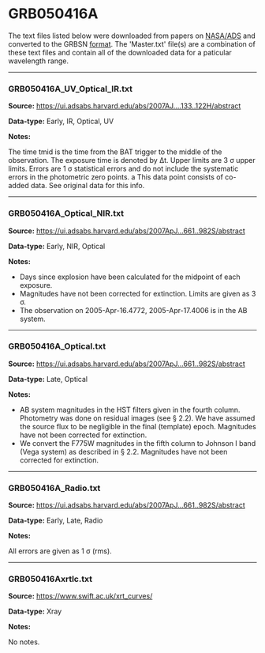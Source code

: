 # GRB050416A

The text files listed below were downloaded from papers on [NASA/ADS](https://ui.adsabs.harvard.edu) and converted to the GRBSN [format](https://github.com/GabrielF98/GRBSNWebtool/tree/master/Webtool/static/SourceData). The 'Master.txt' file(s) are a combination of these text files and contain all of the downloaded data for a paticular wavelength range.

***

### GRB050416A_UV_Optical_IR.txt

**Source:** https://ui.adsabs.harvard.edu/abs/2007AJ....133..122H/abstract

**Data-type:** Early, IR, Optical, UV

**Notes:**

The time tmid is the time from the BAT trigger to the middle of the observation. The exposure time is denoted by Δt. Upper limits are 3 σ upper limits. Errors are 1 σ statistical errors and do not include the systematic errors in the photometric zero points. 
a This data point consists of co-added data. See original data for this info. 


***

### GRB050416A_Optical_NIR.txt

**Source:** https://ui.adsabs.harvard.edu/abs/2007ApJ...661..982S/abstract

**Data-type:** Early, NIR, Optical

**Notes:**

- Days since explosion have been calculated for the midpoint of each exposure.
- Magnitudes have not been corrected for extinction. Limits are given as 3 σ.
- The observation on 2005-Apr-16.4772, 2005-Apr-17.4006 is in the AB system.


***

### GRB050416A_Optical.txt

**Source:** https://ui.adsabs.harvard.edu/abs/2007ApJ...661..982S/abstract

**Data-type:** Late, Optical

**Notes:**

- AB system magnitudes in the HST filters given in the fourth column. Photometry was done on residual images (see § 2.2). We have assumed the source flux to be negligible in the final (template) epoch. Magnitudes have not been corrected for extinction.
- We convert the F775W magnitudes in the fifth column to Johnson I band (Vega system) as described in § 2.2. Magnitudes have not been corrected for extinction.


***

### GRB050416A_Radio.txt

**Source:** https://ui.adsabs.harvard.edu/abs/2007ApJ...661..982S/abstract

**Data-type:** Early, Late, Radio

**Notes:**

All errors are given as 1 σ (rms).


***

### GRB050416Axrtlc.txt

**Source:** https://www.swift.ac.uk/xrt_curves/

**Data-type:** Xray

**Notes:**

No notes.